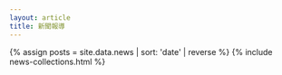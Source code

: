 ```yaml
---
layout: article
title: 新聞報導 
---
```

{% assign posts = site.data.news | sort: 'date' | reverse %}
{% include news-collections.html %} 

